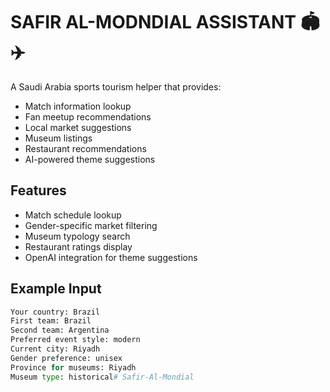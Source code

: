 # SAFIR AL-MODNDIAL ASSISTANT 🏟️✈️

A Saudi Arabia sports tourism helper that provides:
- Match information lookup
- Fan meetup recommendations
- Local market suggestions
- Museum listings
- Restaurant recommendations
- AI-powered theme suggestions

## Features
- Match schedule lookup
- Gender-specific market filtering
- Museum typology search
- Restaurant ratings display
- OpenAI integration for theme suggestions

## Example Input
```python
Your country: Brazil
First team: Brazil
Second team: Argentina
Preferred event style: modern
Current city: Riyadh
Gender preference: unisex
Province for museums: Riyadh
Museum type: historical# Safir-Al-Mondial
 
